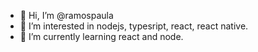 - 👋 Hi, I’m @ramospaula
- 👀 I’m interested in nodejs, typesript, react, react native.
- 🌱 I’m currently learning react and node.


